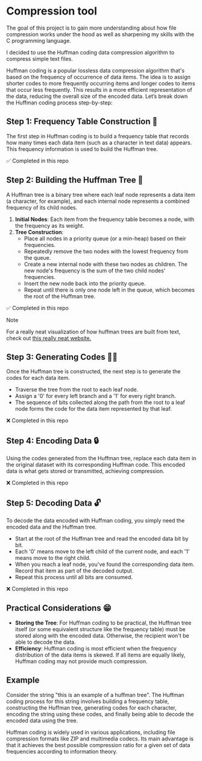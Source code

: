 # Compression tool

The goal of this project is to gain more understanding about how file compression works
under the hood as well as sharpening my skills with the C programming language.

I decided to use the Huffman coding data compression algorithm to compress simple text files.

Huffman coding is a popular lossless data compression algorithm that's based on the frequency of occurrence of data items. The idea is to assign shorter codes to more frequently occurring items and longer codes to items that occur less frequently. This results in a more efficient representation of the data, reducing the overall size of the encoded data. Let’s break down the Huffman coding process step-by-step:

## Step 1: Frequency Table Construction 🔢
The first step in Huffman coding is to build a frequency table that records how many times each data item (such as a character in text data) appears. This frequency information is used to build the Huffman tree.

✅ Completed in this repo

## Step 2: Building the Huffman Tree 🌳
A Huffman tree is a binary tree where each leaf node represents a data item (a character, for example), and each internal node represents a combined frequency of its child nodes.

1. **Initial Nodes**: Each item from the frequency table becomes a node, with the frequency as its weight.
2. **Tree Construction**:
   - Place all nodes in a priority queue (or a min-heap) based on their frequencies.
   - Repeatedly remove the two nodes with the lowest frequency from the queue.
   - Create a new internal node with these two nodes as children. The new node's frequency is the sum of the two child nodes' frequencies.
   - Insert the new node back into the priority queue.
   - Repeat until there is only one node left in the queue, which becomes the root of the Huffman tree.

✅ Completed in this repo

> [!NOTE]
> For a really neat visualization of how huffman trees are built from text, check out 
> [this really neat website.](https://cmps-people.ok.ubc.ca/ylucet/DS/Huffman.html)

## Step 3: Generating Codes 🧑‍💻
Once the Huffman tree is constructed, the next step is to generate the codes for each data item.

- Traverse the tree from the root to each leaf node.
- Assign a '0' for every left branch and a '1' for every right branch.
- The sequence of bits collected along the path from the root to a leaf node forms the code for the data item represented by that leaf.

❌ Completed in this repo

## Step 4: Encoding Data 🔒
Using the codes generated from the Huffman tree, replace each data item in the original dataset with its corresponding Huffman code. This encoded data is what gets stored or transmitted, achieving compression.

❌ Completed in this repo

## Step 5: Decoding Data 🔓
To decode the data encoded with Huffman coding, you simply need the encoded data and the Huffman tree.

- Start at the root of the Huffman tree and read the encoded data bit by bit.
- Each '0' means move to the left child of the current node, and each '1' means move to the right child.
- When you reach a leaf node, you've found the corresponding data item. Record that item as part of the decoded output.
- Repeat this process until all bits are consumed.

❌ Completed in this repo

## Practical Considerations 😁
- **Storing the Tree**: For Huffman coding to be practical, the Huffman tree itself (or some equivalent structure like the frequency table) must be stored along with the encoded data. Otherwise, the recipient won't be able to decode the data.
- **Efficiency**: Huffman coding is most efficient when the frequency distribution of the data items is skewed. If all items are equally likely, Huffman coding may not provide much compression.

## Example
Consider the string "this is an example of a huffman tree". The Huffman coding process for this string involves building a frequency table, constructing the Huffman tree, generating codes for each character, encoding the string using these codes, and finally being able to decode the encoded data using the tree.

Huffman coding is widely used in various applications, including file compression formats like ZIP and multimedia codecs. Its main advantage is that it achieves the best possible compression ratio for a given set of data frequencies according to information theory.
